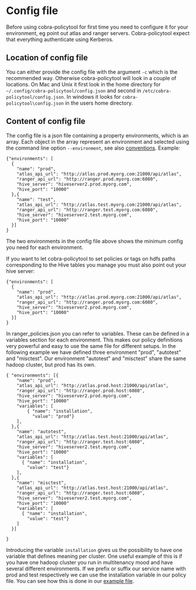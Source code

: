 # Config file

Before using cobra-policytool for first time you need to configure it for your
environment, eg point out atlas and ranger servers. Cobra-policytool expect that
 everything authenticate using Kerberos.

## Location of config file
You can either provide the config file with the argument `-c` which is the 
recommended way. Otherwise cobra-policytool will look in a couple of locations.
On Mac and Unix it first look in the home directory for 
`~/.config/cobra-policytool/config.json` and second in 
`/etc/cobra-policytool/config.json`. In windows it looks for 
`cobra-policytool\config.json` in the users home directory.


## Content of config file
The config file is a json file containing a property environments, which is an array.
Each object in the array represent an environment and selected using the command line 
option `--environment`, see also [conventions](Conventions.md). Example:
```
{"environments": [ 
  {
    "name": "prod",
    "atlas_api_url": "http://atlas.prod.myorg.com:21000/api/atlas",
    "ranger_api_url": "http://ranger.prod.myorg.com:6080",
    "hive_server": "hiveserver2.prod.myorg.com",
    "hive_port": "10000"
  },{
    "name": "test",
    "atlas_api_url": "http://atlas.test.myorg.com:21000/api/atlas",
    "ranger_api_url": "http://ranger.test.myorg.com:6080",
    "hive_server": "hiveserver2.test.myorg.com",
    "hive_port": "10000"
  }]
}
```
The two environments in the config file above shows the minimum config you need
for each environment. 

If you want to let cobra-policytool to set policies or tags on hdfs paths corresponding
to the Hive tables you manage you must also point out your hive server:
```
{"environments": [ 
  {
    "name": "prod",
    "atlas_api_url": "http://atlas.prod.myorg.com:21000/api/atlas",
    "ranger_api_url": "http://ranger.prod.myorg.com:6080",
    "hive_server": "hiveserver2.prod.myorg.com",
    "hive_port": "10000"
  }]
}
``` 

In ranger_policies.json you can refer to variables. These can be defined in a variables section
for each environment. This makes our policy definitions very powerful and easy to use the same
file for different setups. In the following example we have defined three environment "prod", "autotest" and 
"misctest". Our environment "autotest" and "misctest" share the same hadoop cluster, but prod has its own. 

```
{ "environments": [{
    "name": "prod",
    "atlas_api_url": "http://atlas.prod.host:21000/api/atlas",
    "ranger_api_url": "http://ranger.prod.host:6080",
    "hive_server": "hiveserver2.prod.myorg.com",
    "hive_port": "10000"
    "variables": [
        { "name": "installation",
          "value": "prod"}
    ],
  },{
    "name": "autotest",
    "atlas_api_url": "http://atlas.test.host:21000/api/atlas",
    "ranger_api_url": "http://ranger.test.host:6080",
    "hive_server": "hiveserver2.test.myorg.com",
    "hive_port": "10000"
    "variables": [
      { "name": "installation",
        "value": "test"}
    ],
  },{
    "name": "misctest",
    "atlas_api_url": "http://atlas.test.host:21000/api/atlas",
    "ranger_api_url": "http://ranger.test.host:6080",
    "hive_server": "hiveserver2.test.myorg.com",
    "hive_port": "10000"
    "variables": [
      { "name": "installation",
        "value": "test"}
    ]
  }]

}
```

Introducing the variable `installation` gives us the possibility to have one variable that defines meaning
per cluster. One useful example of this is if you have one hadoop cluster you run in multitenancy mood and
have several different environments. If we prefix or suffix our service name with prod and test respectively we can use
the installation variable in our policy file. You can see how this is done in our 
[example file](../example/ranger_policies.json).